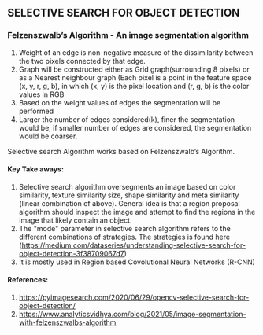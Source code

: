 ## SELECTIVE SEARCH FOR OBJECT DETECTION

### Felzenszwalb’s Algorithm - An image segmentation algorithm

1. Weight of an edge is non-negative measure of the dissimilarity between the two pixels connected by that edge.
2. Graph will be constructed either as Grid graph(surrounding 8 pixels) or as a Nearest neighbour graph (Each pixel is a point in the feature space (x, y, r, g, b), in which (x, y) is the pixel location and (r, g, b) is the color values in RGB
3. Based on the weight values of edges the segmentation will be performed
4. Larger the number of edges considered(k), finer the segmentation would be, if smaller number of edges are considered, the segmentation would be coarser.

Selective search Algorithm works based on Felzenszwalb’s Algorithm.

#### Key Take aways:
1. Selective search algorithm oversegments an image based on color similarity, texture similarity size, shape similarity and meta similarity (linear combination of above). General idea is that a region proposal algorithm should inspect the image and attempt to find the regions in the image that likely contain an object.
2. The "mode" parameter in selective search algorithm refers to the different combinations of strategies. The strategies is found here (https://medium.com/dataseries/understanding-selective-search-for-object-detection-3f38709067d7)
3. It is mostly used in Region based Covolutional Neural Networks (R-CNN)

#### References:

1. https://pyimagesearch.com/2020/06/29/opencv-selective-search-for-object-detection/
2. https://www.analyticsvidhya.com/blog/2021/05/image-segmentation-with-felzenszwalbs-algorithm
